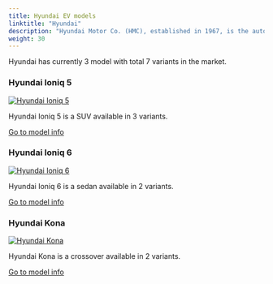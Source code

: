```yaml
---
title: Hyundai EV models
linktitle: "Hyundai"
description: "Hyundai Motor Co. (HMC), established in 1967, is the auto sales leader in the Korean domestic market and exports vehicles to 190 countries worldwide. Hyundai Motor Co. operates the world's largest integrated automobile manufacturing facility in Ulsan, located on Korea's southeast coast. Their electric IONIQ series of EV has been popular.  "
weight: 30
---
```

<!-- markdownlint-disable MD033 -->
<!-- markdownlint-disable MD010 -->
Hyundai has currently 3 model with total 7 variants in the market. 

<div class="container shadow-sm p-3 mb-4 bg-body-tertiary rounded border">
<h3> Hyundai Ioniq 5</h3>
	<div class="row">
		<div class="col col-12 col-md-6">
			<a href="ioniq_5"><img src="https://media.evkx.net/multimedia/models/hyundai/ioniq_5/ioniq_5_long_range_2wd/main_1_st.jpg" class="img-fluid" alt="Hyundai Ioniq 5" ></a>
		</div>
		<div class="col col-12 col-md-6">
<p>
Hyundai Ioniq 5 is a SUV available in 3 variants.
</p>
	<a href="ioniq_5/" class="btn btn-outline-primary" role="button">Go to model info</a>
		</div>
	</div>
</div>
<div class="container shadow-sm p-3 mb-4 bg-body-tertiary rounded border">
<h3> Hyundai Ioniq 6</h3>
	<div class="row">
		<div class="col col-12 col-md-6">
			<a href="ioniq_6"><img src="https://media.evkx.net/multimedia/models/hyundai/ioniq_6/ioniq_6_long_range_awd/main_1_st.jpg" class="img-fluid" alt="Hyundai Ioniq 6" ></a>
		</div>
		<div class="col col-12 col-md-6">
<p>
Hyundai Ioniq 6 is a sedan available in 2 variants.
</p>
	<a href="ioniq_6/" class="btn btn-outline-primary" role="button">Go to model info</a>
		</div>
	</div>
</div>
<div class="container shadow-sm p-3 mb-4 bg-body-tertiary rounded border">
<h3> Hyundai Kona</h3>
	<div class="row">
		<div class="col col-12 col-md-6">
			<a href="kona"><img src="https://media.evkx.net/multimedia/models/hyundai/kona/kona_long_range/main_1_st.jpg" class="img-fluid" alt="Hyundai Kona" ></a>
		</div>
		<div class="col col-12 col-md-6">
<p>
Hyundai Kona is a crossover available in 2 variants.
</p>
	<a href="kona/" class="btn btn-outline-primary" role="button">Go to model info</a>
		</div>
	</div>
</div>
